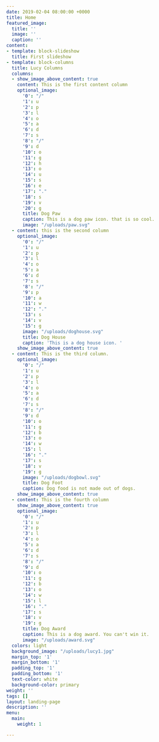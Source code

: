 ```yaml
---
date: 2019-02-04 08:00:00 +0000
title: Home
featured_image:
  title: ''
  image: ''
  caption: ''
content:
- template: block-slideshow
  title: First slideshow
- template: block-columns
  title: Lucy Columns
  columns:
  - show_image_above_content: true
    content: This is the first content column
    optional_image:
      '0': "/"
      '1': u
      '2': p
      '3': l
      '4': o
      '5': a
      '6': d
      '7': s
      '8': "/"
      '9': d
      '10': o
      '11': g
      '12': h
      '13': o
      '14': u
      '15': s
      '16': e
      '17': "."
      '18': s
      '19': v
      '20': g
      title: Dog Paw
      caption: This is a dog paw icon. that is so cool.
      image: "/uploads/paw.svg"
  - content: this is the second column
    optional_image:
      '0': "/"
      '1': u
      '2': p
      '3': l
      '4': o
      '5': a
      '6': d
      '7': s
      '8': "/"
      '9': p
      '10': a
      '11': w
      '12': "."
      '13': s
      '14': v
      '15': g
      image: "/uploads/doghouse.svg"
      title: Dog House
      caption: 'This is a dog house icon. '
    show_image_above_content: true
  - content: This is the third column.
    optional_image:
      '0': "/"
      '1': u
      '2': p
      '3': l
      '4': o
      '5': a
      '6': d
      '7': s
      '8': "/"
      '9': d
      '10': o
      '11': g
      '12': b
      '13': o
      '14': w
      '15': l
      '16': "."
      '17': s
      '18': v
      '19': g
      image: "/uploads/dogbowl.svg"
      title: Dog Foot
      caption: Dog food is not made out of dogs.
    show_image_above_content: true
  - content: This is the fourth column
    show_image_above_content: true
    optional_image:
      '0': "/"
      '1': u
      '2': p
      '3': l
      '4': o
      '5': a
      '6': d
      '7': s
      '8': "/"
      '9': d
      '10': o
      '11': g
      '12': b
      '13': o
      '14': w
      '15': l
      '16': "."
      '17': s
      '18': v
      '19': g
      title: Dog Award
      caption: This is a dog award. You can't win it.
      image: "/uploads/award.svg"
  colors: light
  background_image: "/uploads/lucy1.jpg"
  margin_top: '1'
  margin_bottom: '1'
  padding_top: '1'
  padding_bottom: '1'
  text-color: white
  background-color: primary
weight: ''
tags: []
layout: landing-page
description: ''
menu:
  main:
    weight: 1

---
```

